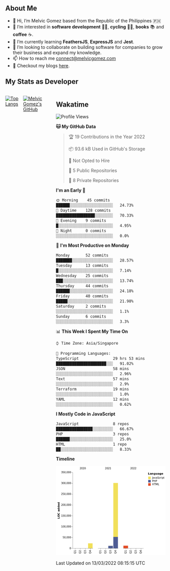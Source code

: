 ## About Me
- 👋 Hi, I’m Melvic Gomez based from the Republic of the Philippines 🇵🇭
- 👀 I’m interested in **software development** 👨‍💻, **cycling** 🚴‍♂️, **books** 📚 and **coffee** ☕. 
- 🌱 I’m currently learning **FeathersJS**, **ExpressJS** and **Jest**.
- 💞️ I’m looking to collaborate on building software for companies to grow their business and expand my knowledge.
- 📫 How to reach me <connect@melvicgomez.com>
- 📄 Checkout my blogs [here](https://melvicgomez.com/blogs).


## My Stats as Developer
<div style="display:inline-flex;">

<div style="margin-right:5px;">

[![Top Langs](https://github-readme-stats.vercel.app/api/top-langs/?username=melvicgomez&count_private=true&show_icons=true&bg_color=202124&title_color=D12A1E&icon_color=FAD127&text_color=ffffff)](https://melvicgomez.com)
</div>

[![Melvic Gomez's GitHub](https://github-readme-stats.vercel.app/api?username=melvicgomez&count_private=true&show_icons=true&bg_color=202124&title_color=D12A1E&icon_color=FAD127&text_color=ffffff)](https://github.com/melvicgomez)
<div>

## Wakatime
 
<!--START_SECTION:waka-->
![Profile Views](http://img.shields.io/badge/Profile%20Views-222-blue)

**🐱 My GitHub Data** 

> 🏆 19 Contributions in the Year 2022
 > 
> 📦 93.6 kB Used in GitHub's Storage 
 > 
> 🚫 Not Opted to Hire
 > 
> 📜 5 Public Repositories 
 > 
> 🔑 8 Private Repositories  
 > 
**I'm an Early 🐤** 

```text
🌞 Morning    45 commits     ██████░░░░░░░░░░░░░░░░░░░   24.73% 
🌆 Daytime    128 commits    █████████████████░░░░░░░░   70.33% 
🌃 Evening    9 commits      █░░░░░░░░░░░░░░░░░░░░░░░░   4.95% 
🌙 Night      0 commits      ░░░░░░░░░░░░░░░░░░░░░░░░░   0.0%

```
📅 **I'm Most Productive on Monday** 

```text
Monday       52 commits     ███████░░░░░░░░░░░░░░░░░░   28.57% 
Tuesday      13 commits     █░░░░░░░░░░░░░░░░░░░░░░░░   7.14% 
Wednesday    25 commits     ███░░░░░░░░░░░░░░░░░░░░░░   13.74% 
Thursday     44 commits     ██████░░░░░░░░░░░░░░░░░░░   24.18% 
Friday       40 commits     █████░░░░░░░░░░░░░░░░░░░░   21.98% 
Saturday     2 commits      ░░░░░░░░░░░░░░░░░░░░░░░░░   1.1% 
Sunday       6 commits      ░░░░░░░░░░░░░░░░░░░░░░░░░   3.3%

```


📊 **This Week I Spent My Time On** 

```text
⌚︎ Time Zone: Asia/Singapore

💬 Programming Languages: 
TypeScript               29 hrs 53 mins      ██████████████████████░░░   91.02% 
JSON                     58 mins             ░░░░░░░░░░░░░░░░░░░░░░░░░   2.96% 
Text                     57 mins             ░░░░░░░░░░░░░░░░░░░░░░░░░   2.9% 
Terraform                19 mins             ░░░░░░░░░░░░░░░░░░░░░░░░░   1.0% 
YAML                     12 mins             ░░░░░░░░░░░░░░░░░░░░░░░░░   0.62%

```

**I Mostly Code in JavaScript** 

```text
JavaScript               8 repos             ████████████████░░░░░░░░░   66.67% 
PHP                      3 repos             ██████░░░░░░░░░░░░░░░░░░░   25.0% 
HTML                     1 repo              ██░░░░░░░░░░░░░░░░░░░░░░░   8.33%

```


**Timeline**

![Chart not found](https://raw.githubusercontent.com/melvicgomez/melvicgomez/main/charts/bar_graph.png) 


 Last Updated on 13/03/2022 08:15:15 UTC
<!--END_SECTION:waka-->

 <!---
melvicgomez/melvicgomez is a ✨ special ✨ repository because its `README.md` (this file) appears on your GitHub profile.
You can click the Preview link to take a look at your changes.
--->
